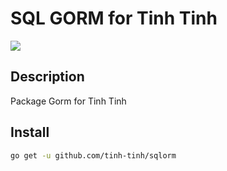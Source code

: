 # SQL GORM for Tinh Tinh

![](https://avatars.githubusercontent.com/u/178628733?s=400&u=2a8230486a43595a03a6f9f204e54a0046ce0cc4&v=4)

## Description

Package Gorm for Tinh Tinh

## Install 

```bash
go get -u github.com/tinh-tinh/sqlorm
```